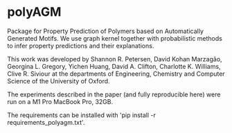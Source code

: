 # polyAGM
Package for Property Prediction of Polymers based on Automatically Generated Motifs. We use graph kernel together with probabilistic methods to infer property predictions and their explanations.

This work was developed by Shannon R. Petersen, David Kohan Marzagão, Georgina L. Gregory, Yichen Huang, David A.
Clifton, Charlotte K. Williams, Clive R. Siviour at the departments of Engineering, Chemistry and Computer Science of the University of Oxford. 

The experiments described in the paper (and fully reproducible here) were run on a M1 Pro MacBook Pro, 32GB. 

The requirements can be installed with 'pip install -r requirements_polyagm.txt'. 